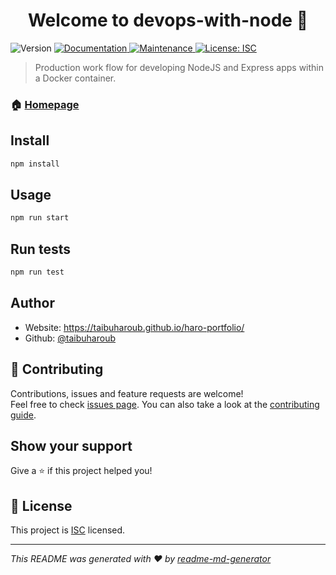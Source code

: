 <h1 align="center">Welcome to devops-with-node 👋</h1>
<p>
  <img alt="Version" src="https://img.shields.io/badge/version-1.0.0-blue.svg?cacheSeconds=2592000" />
  <a href="https://github.com/taibuharoub/devops-with-node#readme" target="_blank">
    <img alt="Documentation" src="https://img.shields.io/badge/documentation-yes-brightgreen.svg" />
  </a>
  <a href="https://github.com/taibuharoub/devops-with-node/graphs/commit-activity" target="_blank">
    <img alt="Maintenance" src="https://img.shields.io/badge/Maintained%3F-yes-green.svg" />
  </a>
  <a href="https://github.com/taibuharoub/devops-with-node/blob/master/LICENSE" target="_blank">
    <img alt="License: ISC" src="https://img.shields.io/github/license/taibuharoub/devops-with-node" />
  </a>
</p>

> Production work flow for developing NodeJS and Express apps within a Docker container.

### 🏠 [Homepage](https://github.com/taibuharoub/devops-with-node#readme)

## Install

```sh
npm install
```

## Usage

```sh
npm run start
```

## Run tests

```sh
npm run test
```

## Author

* Website: https://taibuharoub.github.io/haro-portfolio/
* Github: [@taibuharoub](https://github.com/taibuharoub)

## 🤝 Contributing

Contributions, issues and feature requests are welcome!<br />Feel free to check [issues page](https://github.com/taibuharoub/devops-with-node/issues). You can also take a look at the [contributing guide](https://github.com/taibuharoub/devops-with-node/blob/master/CONTRIBUTING.md).

## Show your support

Give a ⭐️ if this project helped you!

## 📝 License

This project is [ISC](https://github.com/taibuharoub/devops-with-node/blob/master/LICENSE) licensed.

***
_This README was generated with ❤️ by [readme-md-generator](https://github.com/kefranabg/readme-md-generator)_